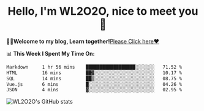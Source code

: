<h1 align = "center">Hello, I'm WL2O2O, nice to meet you 👋</h1>

🧑‍💻**Welcome to my blog, Learn together!**[Please Click here❤️](https://wl2o2o.github.io)

📊 **This Week I Spent My Time On:**
<!--START_SECTION:waka-->

```txt
Markdown     1 hr 56 mins    ██████████████████░░░░░░░   71.52 %
HTML         16 mins         ██▓░░░░░░░░░░░░░░░░░░░░░░   10.17 %
SQL          14 mins         ██▒░░░░░░░░░░░░░░░░░░░░░░   08.75 %
Vue.js       6 mins          █░░░░░░░░░░░░░░░░░░░░░░░░   04.26 %
JSON         4 mins          ▓░░░░░░░░░░░░░░░░░░░░░░░░   02.95 %
```

<!--END_SECTION:waka-->

![WL2O2O's GitHub stats](https://github-readme-stats.vercel.app/api?username=wl2o2o&show_icons=true)


<!--
**WL2O2O/WL2O2O** is a ✨ _special_ ✨ repository because its `README.md` (this file) appears on your GitHub profile.

Here are some ideas to get you started:

- 🔭 I’m currently working on ...
- 🌱 I’m currently learning ...
- 👯 I’m looking to collaborate on ...
- 🤔 I’m looking for help with ...
- 💬 Ask me about ...
- 📫 How to reach me: ...
- 😄 Pronouns: ...
- ⚡ Fun fact: ...
-->
